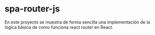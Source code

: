 # spa-router-js

En este proyecto se muestra de forma sencilla una implementación de la lógica básica de como funciona react router en React.
